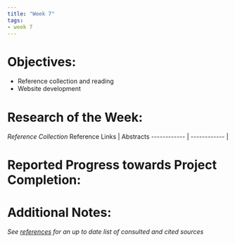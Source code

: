 ```yaml
---
title: "Week 7"
tags:
- week 7
---
```


# Objectives: 
- Reference collection and reading
- Website development

# Research of the Week:
_Reference Collection_
Reference Links | Abstracts
------------ | ------------
|

# Reported Progress towards Project Completion:

# Additional Notes:

*See [references](/notes/vault/references.md) for an up to date list of consulted and cited sources*